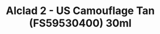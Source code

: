 ---
layout: product
title: "Alclad 2 - US Camouflage Tan  (FS59530400) 30ml"
price: "TBA" 
desc: "Metalizer boja"
img_path: "/assets/img/ALCE304.webp"
brand: "N/A"
available: false
special_offer: false
new: false
soon: false
cat: "040000"
subcat: "040300"
subsubcat: "0N/A"
sifra: "ALCE304"
popular: false
---
